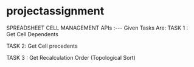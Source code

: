 # projectassignment





SPREADSHEET CELL MANAGEMENT APIs :---
Given Tasks Are:
TASK 1 : Get Cell Dependents

TASK 2: Get Cell precedents

TASK 3 : Get Recalculation Order (Topological Sort)


